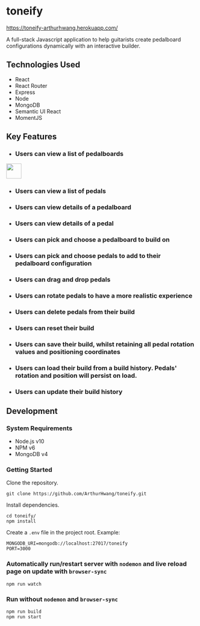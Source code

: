 # toneify

https://toneify-arthurhwang.herokuapp.com/

A full-stack Javascript application to help guitarists create pedalboard configurations dynamically with an interactive builder.

## Technologies Used
- React
- React Router
- Express
- Node
- MongoDB
- Semantic UI React
- MomentJS

## Key Features

- ### Users can view a list of pedalboards
<img src="https://media.giphy.com/media/vFKqnCdLPNOKc/giphy.gif" width="40" height="40" />



- ### Users can view a list of pedals

- ### Users can view details of a pedalboard

- ### Users can view details of a pedal

- ### Users can pick and choose a pedalboard to build on

- ### Users can pick and choose pedals to add to their pedalboard configuration

- ### Users can drag and drop pedals

- ### Users can rotate pedals to have a more realistic experience

- ### Users can delete pedals from their build

- ### Users can reset their build

- ### Users can save their build, whilst retaining all pedal rotation values and positioning coordinates

- ### Users can load their build from a build history.  Pedals' rotation and position will persist on load.

- ### Users can update their build history

## Development

### System Requirements
- Node.js v10
- NPM v6
- MongoDB v4

### Getting Started

Clone the repository.
```
git clone https://github.com/ArthurHwang/toneify.git
```

Install dependencies.
```
cd toneify/
npm install
```

Create a `.env` file in the project root.  Example:
```
MONGODB_URI=mongodb://localhost:27017/toneify
PORT=3000
```

### Automatically run/restart server with `nodemon` and live reload page on update with `browser-sync`
```
npm run watch
```

### Run without `nodemon` and `browser-sync`
```
npm run build
npm run start
```
